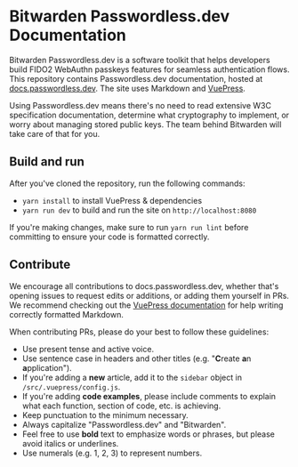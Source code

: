 # Bitwarden Passwordless.dev Documentation

Bitwarden Passwordless.dev is a software toolkit that helps developers build FIDO2 WebAuthn passkeys features for seamless authentication flows. This repository contains Passwordless.dev documentation, hosted at [docs.passwordless.dev](https://docs.passwordless.dev). The site uses Markdown and [VuePress](https://vuepress.vuejs.org/guide).

Using Passwordless.dev means there's no need to read extensive W3C specification documentation, determine what cryptography to implement, or worry about managing stored public keys. The team behind Bitwarden will take care of that for you.

## Build and run

After you've cloned the repository, run the following commands:

- `yarn install` to install VuePress & dependencies
- `yarn run dev` to build and run the site on `http://localhost:8080`

If you're making changes, make sure to run `yarn run lint` before committing to ensure your code is formatted correctly.

## Contribute

We encourage all contributions to docs.passwordless.dev, whether that's opening issues to request edits or additions, or adding them yourself in PRs. We recommend checking out the [VuePress documentation](https://vuepress.vuejs.org/guide/getting-started.html) for help writing correctly formatted Markdown.

When contributing PRs, please do your best to follow these guidelines:

- Use present tense and active voice.
- Use sentence case in headers and other titles (e.g. "**C**reate **a**n **a**pplication").
- If you're adding a **new** article, add it to the `sidebar` object in `/src/.vuepress/config.js`.
- If you're adding **code examples**, please include comments to explain what each function, section of code, etc. is achieving.
- Keep punctuation to the minimum necessary.
- Always capitalize "Passwordless.dev" and "Bitwarden".
- Feel free to use **bold** text to emphasize words or phrases, but please avoid italics or underlines.
- Use numerals (e.g. 1, 2, 3) to represent numbers.
